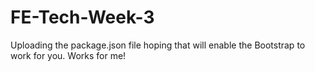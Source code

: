 # FE-Tech-Week-3

Uploading the package.json file hoping that will enable the Bootstrap to work for you.  Works for me!
